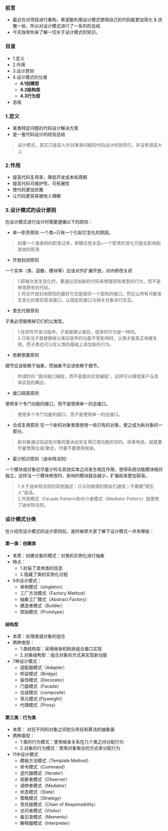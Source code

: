 ### 前言
- 最近在对项目进行重构，希望能利用设计模式使得自己的代码能更加简化 & 优雅一些，所以对设计模式进行了一系列的总结
- 今天我带你来了解一切关于设计模式的知识。

### 目录
- 1.定义
- 2.作用
- 3.设计原则
- 4.设计模式的分类
	- **4.1创建型**
	- **4.2结构型**
	- **4.3行为型**
- 总结

### 1.定义
- 某类特定问题的代码设计解决方案
- 是一套代码设计的经验总结	
> 设计模式，其实只是前人针对某类问题的代码设计经验而已，并没有很高大上

### 2.作用

- 提高代码复用率，降低开发成本和周期
- 提高代码可维护性、可拓展性
- 使代码更加优雅
- 让代码更容易被他人理解

### 3.设计模式的设计原则

在设计模式进行设计时需要遵循以下的原则：

- 单一职责原则
一个类=只有一个引起它变化的原因。
> 如果一个类承担的职责过多，即耦合性太高=一个职责的变化可能会影响到其他的职责

- 开放封闭原则

一个实体（类、函数、模块等）应该对外扩展开放，对内修改关闭
> 1.即每次发生变化时，要通过添加新的代码来增强现有类型的行为，而不是修改原有的代码。<br>
2.符合开放封闭原则的最好方式是提供一个固有的接口，然后让所有可能发生变化的类实现该接口，让固定的接口与相关对象进行交互。

- 里氏代替原则

子类必须替换掉它们的父类型。

> 1.在软件开发过程中，子类替换父类后，程序的行为是一样的。<br>
2.只有当子类替换掉父类后软件的功能不受影响时，父类才能真正地被复用，而子类也可以在父类的基础上添加新的行为。

- 依赖倒置原则

细节应该依赖于抽象，而抽象不应该依赖于细节。
> 所谓的的 “面向接口编程，而不是面向实现编程”。这样可以降低客户与具体实现的耦合。

- 接口隔离原则

使用多个专门功能的接口，而不是使用单一的总接口。

> 使用多个专门功能的接口，而不是使用单一的总接口。

- 合成复用原则
在一个新的对象里面使用一些已有的对象，使之成为新对象的一部分。

> 新对象通过向这些对象的委派达到复用已用功能的目的。简单地说，就是要尽量使用合成/聚合，尽量不要使用继承。

- 最少知识原则（迪米特法则）

一个模块或对象应尽量少的与其他实体之间发生相互作用，使得系统功能模块相对独立，这样当一个模块修改时，影响的模块就会越少，扩展起来更加容易。
> 1.关于迪米特法则的其他描述：只与你直接的朋友们通信；不要跟“陌生人”说话。<br>
2.外观模式（Facade Pattern)和中介者模式（Mediator Pattern）就使用了迪米特法则。

### 设计模式分类

在介绍完设计模式的设计原则后，是时候带大家了解下设计模式一共有哪些：

#### 第一类：创建类

- 本质：创建对象的模式：对类的实例化进行抽象
- 特点：
	- 1.封装了具体类的信息
	- 2.隐藏了类的实例化过程
- 5中设计模式：
	- 单例模式（singleton）
	- 工厂方法模式（Factory Method）
	- 抽象工厂模式（Abstract Factory）
	- 建造者模式（Builder）
	- 原始模式（Prototype）

#### 结构型

- 本质：处理类或对象的组合
- 两种类型：
	- 1.类结构型：采用继承机制来组合接口实现
	- 2.对象结构型：组合对象的方式来实现新功能
- 7种设计模式：
	- 适配器模式（Adapter）
	- 桥梁模式（Bridge）
	- 装饰模式（Decorator）
	- 门面模式（Facade）
	- 合成模式（composite）
	- 享元模式 (Flyweight）
	- 代理模式（Proxy)

#### 第三类：行为类
- 本质： 对在不同的对象之间划分责任和算法的抽象画
- 两种类型：
	- 1.类的行为模式：使用继承关系在几个类之间分配行为
	- 2.对象的行为模式：使用对象聚合的方式来分配行为
- 11中设计模式
	- 模板方法模式（Template Method）	
	- 命令模式（Command）
	- 迭代器模式（Iterator）
	- 观察者模式（Observer）
	- 调停者模式（Mediator）
	- 状态模式（State）
	- 策略模式（Strategy）
	- 责任链模式（Chain of Responsibility）
	- 访问者模式（Visitor）
	- 备忘录模式（Memento）
	- 解释器模式（Interpreter）




























